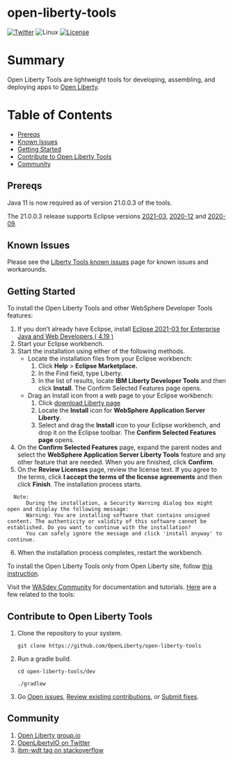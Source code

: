 # open-liberty-tools

[![Twitter](https://img.shields.io/twitter/url/http/shields.io.svg?style=social)](https://twitter.com/OpenLibertyIO)
![Linux](https://img.shields.io/badge/os-linux-green.svg?style=flat)
[![License](https://img.shields.io/badge/License-EPL%201.0-green.svg)](https://opensource.org/licenses/EPL-1.0)

# Summary
Open Liberty Tools are lightweight tools for developing, assembling, and deploying apps to [Open Liberty](https://github.com/OpenLiberty/open-liberty).

# Table of Contents
* [Prereqs](https://github.com/OpenLiberty/open-liberty-tools#prereqs)
* [Known Issues](https://github.com/OpenLiberty/open-liberty-tools#known-issues)
* [Getting Started](https://github.com/OpenLiberty/open-liberty-tools#getting-started)
* [Contribute to Open Liberty Tools](https://github.com/OpenLiberty/open-liberty-tools#contribute-to-open-liberty-tools)
* [Community](https://github.com/OpenLiberty/open-liberty-tools#community)

## Prereqs
Java 11 is now required as of version 21.0.0.3 of the tools.

The 21.0.0.3 release supports Eclipse versions [2021-03](https://www.eclipse.org/downloads/packages/release/2021-03/r/eclipse-ide-enterprise-java-and-web-developers), [2020-12](https://www.eclipse.org/downloads/packages/release/2020-12/r/eclipse-ide-enterprise-java-developers) and [2020-09](https://www.eclipse.org/downloads/packages/release/2020-09/r/eclipse-ide-enterprise-java-developers).

## Known Issues
Please see the [Liberty Tools known issues](https://github.com/OpenLiberty/open-liberty-tools/wiki/Liberty-Tools-known-issues) page for known issues and workarounds.

## Getting Started 
To install the Open Liberty Tools and other WebSphere Developer Tools features:
1. If you don’t already have Eclipse, install [Eclipse 2021-03 for Enterprise Java and Web Developers ( 4.19 )](https://www.eclipse.org/downloads/packages/release/2021-03/r/eclipse-ide-enterprise-java-and-web-developers)
2. Start your Eclipse workbench.
3. Start the installation using either of the following methods.
    * Locate the installation files from your Eclipse workbench:
      1. Click **Help** > **Eclipse Marketplace.**
      2. In the Find field, type Liberty.
      3. In the list of results, locate **IBM Liberty Developer Tools** and then click **Install**. The Confirm Selected Features page opens.
    * Drag an Install icon from a web page to your Eclipse workbench:
      1. Click [download Liberty page](https://developer.ibm.com/wasdev/downloads/)
      2. Locate the **Install** icon for **WebSphere Application Server Liberty**. 
      3. Select and drag the **Install** icon to your Eclipse workbench, and drop it on the Eclipse toolbar. The **Confirm Selected Features page** opens.
4. On the **Confirm Selected Features** page, expand the parent nodes and select the **WebSphere Application Server Liberty Tools** feature and any other feature that are needed. When you are finished, click **Confirm**.
5. On the **Review Licenses** page, review the license text. If you agree to the terms, click **I accept the terms of the license agreements** and then click **Finish**. The installation process starts.
   
```
  Note:
      During the installation, a Security Warning dialog box might open and display the following message:
      Warning: You are installing software that contains unsigned content. The authenticity or validity of this software cannot be established. Do you want to continue with the installation? 
      You can safely ignore the message and click 'install anyway' to continue.
```

6. When the installation process completes, restart the workbench.

To install the Open Liberty Tools only from Open Liberty site, follow [this instruction](https://github.com/OpenLiberty/open-liberty-tools/blob/master/INSTALL_OPENLIBERTYTOOLS.md).

Visit the [WASdev Community](https://developer.ibm.com/wasdev/) for documentation and tutorials. [Here](https://developer.ibm.com/wasdev/docs/category/tools/) are a few related to the tools:

## Contribute to Open Liberty Tools
1. Clone the repository to your system.

    ```git clone https://github.com/OpenLiberty/open-liberty-tools```
    
2. Run a gradle build.

    ```cd open-liberty-tools/dev```
    
    ```./gradlew```
 
3. Go [Open issues](https://github.com/OpenLiberty/open-liberty-tools/issues), [Review existing contributions](https://github.com/OpenLiberty/open-liberty-tools/pulls), or [Submit fixes](https://github.com/OpenLiberty/open-liberty-tools/blob/master/CONTRIBUTING.md).

## Community
1. [Open Liberty group.io](https://groups.io/g/openliberty)
2. [OpenLibertyIO on Twitter](https://twitter.com/OpenLibertyIO)
3. [ibm-wdt tag on stackoverflow](https://stackoverflow.com/questions/tagged/ibm-wdt)

